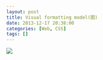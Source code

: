 ```yaml
---
layout: post
title: Visual formatting model(图)
date: 2013-12-17 20:38:00
categories: [Web, CSS]
tags: []
---
```

![](http://img.blog.csdn.net/20131217203800171?watermark/2/text/aHR0cDovL2Jsb2cuY3Nkbi5uZXQvdHVodW9sb25n/font/5a6L5L2T/fontsize/400/fill/I0JBQkFCMA==/dissolve/70/gravity/SouthEast)
